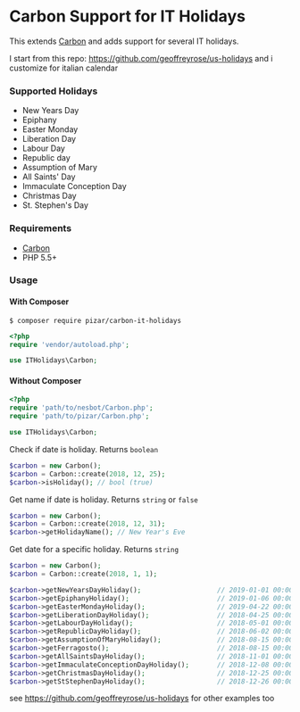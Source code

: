 # Carbon Support for IT Holidays
This extends [Carbon](http://carbon.nesbot.com/) and adds support for several IT holidays.

I start from this repo: https://github.com/geoffreyrose/us-holidays and i customize for italian calendar 

### Supported Holidays
 * New Years Day
 * Epiphany
 * Easter Monday
 * Liberation Day
 * Labour Day
 * Republic day
 * Assumption of Mary
 * All Saints' Day
 * Immaculate Conception Day
 * Christmas Day
 * St. Stephen's Day

### Requirements
 * [Carbon](http://carbon.nesbot.com/)
 * PHP 5.5+

### Usage

#### With Composer
```
$ composer require pizar/carbon-it-holidays
```

```php
<?php
require 'vendor/autoload.php';

use ITHolidays\Carbon;
```

#### Without Composer

```php
<?php
require 'path/to/nesbot/Carbon.php';
require 'path/to/pizar/Carbon.php';

use ITHolidays\Carbon;
```
Check if date is holiday. Returns `boolean`
```php
$carbon = new Carbon();
$carbon = Carbon::create(2018, 12, 25);
$carbon->isHoliday(); // bool (true)
```

Get name if date is holiday. Returns `string` or `false`
```php
$carbon = new Carbon();
$carbon = Carbon::create(2018, 12, 31);
$carbon->getHolidayName(); // New Year's Eve
```

Get date for a specific holiday. Returns `string`
```php
$carbon = new Carbon();
$carbon = Carbon::create(2018, 1, 1);

$carbon->getNewYearsDayHoliday();                   // 2019-01-01 00:00:00
$carbon->getEpiphanyHoliday();                      // 2019-01-06 00:00:00
$carbon->getEasterMondayHoliday();                  // 2019-04-22 00:00:00
$carbon->getLiberationDayHoliday();                 // 2018-04-25 00:00:00
$carbon->getLabourDayHoliday();                     // 2018-05-01 00:00:00
$carbon->getRepublicDayHoliday();                   // 2018-06-02 00:00:00
$carbon->getAssumptionOfMaryHoliday();              // 2018-08-15 00:00:00
$carbon->getFerragosto();                           // 2018-08-15 00:00:00
$carbon->getAllSaintsDayHoliday();                  // 2018-11-01 00:00:00
$carbon->getImmaculateConceptionDayHoliday();       // 2018-12-08 00:00:00
$carbon->getChristmasDayHoliday();                  // 2018-12-25 00:00:00
$carbon->getStStephenDayHoliday();                  // 2018-12-26 00:00:00


```

see https://github.com/geoffreyrose/us-holidays for other examples too